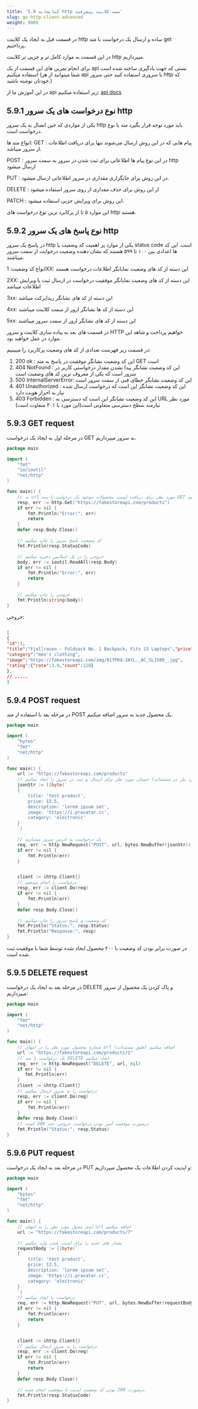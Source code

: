 ```yaml
---
title: '5.9 کتابخانه http سمت کلاینت پیشرفته'
slug: go-http-client-advanced
weight: 9009
---
```



در قسمت قبل به ایجاد یک کلاینت http ساده و ارسال یک درخواست با متد get پرداختیم.

در این قسمت به موارد کامل تر و جزیی تر کلاینت http میپردازیم.

برای انجام تمرین های این قسمت از یک api تستی که جهت یادگیری ساخته شده است استفاده میکنیم (شما میتوانید از هر api یا سروری استفاده کنید حتی سرور http که خودتان نوشته باشید.)


در این آموزش ما از api زیر استفاده میکنیم:
[api docs](https://fakestoreapi.com/docs)

## 5.9.1 نوع درخواست های یک سرور http 
یکی از مواردی که حین اتصال به یک سرور http باید مورد توجه قرار بگیرد متد یا نوع درخواست است.

انواع متد ها:
GET : پیام هایی که در این روش ارسال می‌شوند تنها برای دریافت اطلاعات از سرور میباشد.

POST : در این نوع پیام ها اطلاعاتی برای ثبت شدن در سرور به سمت سرور http ارسال میشود

PUT : در این روش برای جایگزاری مقداری در سرور اطلاعاتی ارسال میشود.

DELETE : از این روش برای حذف مقداری از روی سرور استفاده میشود

PATCH : این روش برای ویرایش جزیی استفاده میشود.

این موارد ۵ تا از پرکابرد ترین نوع درخواست های http هستند.



## 5.9.2 نوع پاسخ های یک سرور http 
در پاسخ یک سرور http یکی از موارد پر اهمیت کد وضعیت یا status code است.
این کد ها اعدادی بین ۱۰۰ تا ۵۹۹ هستند که نشان دهنده وضعیت درخوایت از سمت سرور میباشند.

انواع کد وضعیت:
1XX: این دسته از کد های وضعیت نمایانگر اطلاعات درخواست هستند

2XX: این دسته از کد های وضعیت نمایانگر موفقیت درخواست در ارسال ثبت یا ویرایش اطلاعات میباشد

3xx: این دسته از کد های نشانگر ریدایرکت میباشد

4xx: این دسته از کد ها نشانگر ارور از سمت کلاینت میباشند

5xx: این دسته از کد های نشانگر ارور از سمت سرور میباشند

در قسمت های بعد به پیاده سازی کلاینت و سرور HTTP خواهیم پرداخت و شاهد این موارد در عمل خواهید بود.

در قسمت زیر فهرست تعدادی از کد های وضعیت پرکاربرد را میبینیم:
1. 200 ok : این کد وضعیت نشانگر موفقیت در پاسخ به متد GET است
2. 404 NotFound : این کد وضعیت نشانگر پیدا نشدن مقدار درخواستی کاربر در سرور است که یکی از معروف ترین کد های وضعیت است
3. 500 InternalServerError: این کد وضعیت نشانگر خطای فنی از سمت سرور است
4. 401 Unauthorized : این کد وضعیت نشانگر این است که درخواست ارسال شده نیاز به احراز هویت دارد
5. 403 Forbidden : این کد وضعیت نشانگر این است که دسترسی به URL مورد نظر نیازمند سطح دسترسی متفاوتی است(این مورد با ۴۰۱ متفاوت است)


## 5.9.3 GET request
در مرحله اول به ایجاد یک درخواست GET به سرور میپردازیم.

```go
package main

import (
	"fmt"
	"io/ioutil"
	"net/http"
)

func main() {
    // به url مورد نظر برای دریافت لیست محصولات موجود یک درخوایت با متد GET ایجاد میکنیم
    resp, err := http.Get("https://fakestoreapi.com/products")
    if err != nil {
        fmt.Println("Error:", err)
        return
    }
    defer resp.Body.Close()

    // کد وضعیت پاسخ سرور را چاپ میکنیم
    fmt.Println(resp.StatusCode)

    // خروجی را در یک اسلایس ذخیره میکنیم
    body, err := ioutil.ReadAll(resp.Body)
    if err != nil {
        fmt.Println("Error:", err)
        return
    }

    // خروجی را چاپ میکنیم
    fmt.Println(string(body))
}
```

خروجی:


```json

[
{
"id":1,
"title":"Fjallraven - Foldsack No. 1 Backpack, Fits 15 Laptops","price":109.95,"description":"Your perfect pack for everyday use and walks in the forest. Stash your laptop (up to 15 inches) in the padded sleeve, your everyday",
"category":"men's clothing",
"image":"https://fakestoreapi.com/img/81fPKd-2AYL._AC_SL1500_.jpg",
"rating":{"rate":3.9,"count":120}
},
// .....
]

```

## 5.9.4 POST request
در مرحله بعد با استفاده از متد POST یک محصول جدید به سرور اضافه میکنیم.
```go
package main

import (
    "bytes"
    "fmt"
    "net/http"
)

func main() {
    url := "https://fakestoreapi.com/products"
    // جیسان مورد نظر برای ارسال و ثبت در سرور را ایجاد میکنیم (مقادیر مورد نیاز در مستندات api ذکر میشود)
    jsonStr := []byte(`
	{
		title: 'test product',
		price: 13.5,
		description: 'lorem ipsum set',
		image: 'https://i.pravatar.cc',
		category: 'electronic'
	}
	`)

    // یک درخواست یه ادرس سرور میسازیم
    req, err := http.NewRequest("POST", url, bytes.NewBuffer(jsonStr))
    if err != nil {
        fmt.Println(err)
    }


    client := &http.Client{}
    // درخواست را انجام میدهیم
    resp, err := client.Do(req)
    if err != nil {
        fmt.Println(err)
    }
    defer resp.Body.Close()

    // کد وضعیت و پاسخ سرور را چاپ میکنیم
    fmt.Println("Status:", resp.Status)
    fmt.Println("Response:", resp)
}

```

در صورت برابر بودن کد وضعیت با ۲۰۰ محصول ایجاد شده توسط شما با موفقیت ثبت شده است.


## 5.9.5 DELETE request
در مرحله بعد به ایجاد یک درخواست DELETE و پاک کردن یک محصول از سرور میپردازیم:

```go
package main

import (
    "fmt"
    "net/http"
)

func main() {
    // شماره محصول مورد نظر را در انتهای url اضافه میکنیم (طبق مستندات)
    url := "https://fakestoreapi.com/products/1"
    // یک درخواست با متد DELETE ایجاد میکنیم
    req, err := http.NewRequest("DELETE", url, nil)
    if err != nil {
       fmt.Println(err)
    }
    client := &http.Client{}
    // درخواست را به سرور ارسال میکنیم
    resp, err := client.Do(req)
    if err != nil {
        fmt.Println(err)
    }
    defer resp.Body.Close()
    // درصورت موفقیت آمیز بودن درخواست خروجی عدد 200 است
    fmt.Println("Status:", resp.Status)
}
```

## 5.9.6 PUT request
در مرحله بعد به ایجاد یک درخواست PUT و اپدیت کردن اطلاعات یک محصول میپردازیم:

```go
package main

import (
	"bytes"
	"fmt"
	"net/http"
)

func main() {
    // ایدی محول مورد نظر را به انتهای url اضافه میکنیم
    url := "https://fakestoreapi.com/products/7"

    // مقدار های جدید را برای اپدیت شدن وارد میکنیم
    requestBody := []byte(`
	{
		title: 'test product',
		price: 13.5,
		description: 'lorem ipsum set',
		image: 'https://i.pravatar.cc',
		category: 'electronic'
	}
	`)
 ‍‍   // درخواست را ایجاد میکنیم
    req, err := http.NewRequest("PUT", url, bytes.NewBuffer(requestBody))
    if err != nil {
        fmt.Println(err)
        return
    }


    client := &http.Client{}
    // درخواست را به سرور ارسال میکنیم
    resp, err := client.Do(req)
    if err != nil {
        fmt.Println(err)
        return
    }
    defer resp.Body.Close()

    // درصورت 200 بودن کد وضعیت اپدیت با موفقیت انجام شده.
    fmt.Println(resp.StatusCode)
}

```
